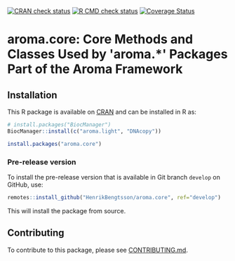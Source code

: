 

<div id="badges"><!-- pkgdown markup -->
<a href="https://CRAN.R-project.org/web/checks/check_results_aroma.core.html"><img border="0" src="https://www.r-pkg.org/badges/version/aroma.core" alt="CRAN check status"/></a> <a href="https://github.com/HenrikBengtsson/aroma.core/actions?query=workflow%3AR-CMD-check"><img border="0" src="https://github.com/HenrikBengtsson/aroma.core/actions/workflows/R-CMD-check.yaml/badge.svg?branch=develop" alt="R CMD check status"/></a>     <a href="https://app.codecov.io/gh/HenrikBengtsson/aroma.core"><img border="0" src="https://codecov.io/gh/HenrikBengtsson/aroma.core/branch/develop/graph/badge.svg" alt="Coverage Status"/></a> 
</div>

# aroma.core: Core Methods and Classes Used by 'aroma.*' Packages Part of the Aroma Framework 


## Installation

This R package is available on [CRAN](https://cran.r-project.org/package=aroma.core) and can be installed in R as:

```r
# install.packages("BiocManager")
BiocManager::install(c("aroma.light", "DNAcopy"))

install.packages("aroma.core")
```

### Pre-release version
 
To install the pre-release version that is available in Git branch `develop` on GitHub, use:

```r
remotes::install_github("HenrikBengtsson/aroma.core", ref="develop")
```

This will install the package from source.  


<!-- pkgdown-drop-below -->


## Contributing

To contribute to this package, please see [CONTRIBUTING.md](CONTRIBUTING.md).

